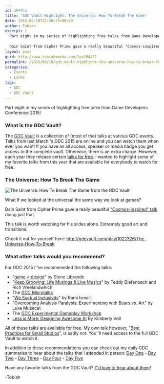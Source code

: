 ```yaml
---
id: 104451
title: 'GDC Vault Highlight: The Universe: How To Break The Game'
date: 2015-06-18T12:20:25+00:00
author: Tobiah
excerpt: |
  Part eight in my series of highlighting free talks from Game Developers Conference 2015!
  
  Dain Saint from Cipher Prime gave a really beautiful "Cosmos-inspired" talk on the GDC Vault that looks at the universal as if it were a game
layout: post
guid: http://www.tobiahmarks.com/?p=104451
permalink: /2015/06/18/gdc-vault-highlight-the-universe-how-to-break-the-game/
categories:
  - Events
  - Links
tags:
  - GDC
  - GDC Vault
---
```

Part eight in my series of highlighting free talks from Game Developers Conference 2015!

### What is the GDC Vault?

The [GDC Vault](http://www.gdcvault.com/) is a collection of (most of the) talks at various GDC events. Talks from last March''s GDC 2015 are online and you can watch them when ever you want! If you have an all access, speaker or media badge you get access to the complete vault. Otherwise, there is an extra charge. However, each year they release certain [talks for free](http://www.gdcvault.com/free/gdc-15). I wanted to highlight some of my favorite talks from this year that are available for everybody to watch for free.

### The Universe: How To Break The Game

<img class="aligncenter size-full wp-image-104531" src="/assets/2015/05/VaultUniverse.png?resize=660%2C268" alt=" The Universe: How To Break The Game from the GDC Vault" width="660" height="268" srcset="/assets/2015/05/VaultUniverse.png?w=850 850w, /assets/2015/05/VaultUniverse.png?resize=300%2C122 300w" sizes="(max-width: 660px) 100vw, 660px" data-recalc-dims="1" /><!--more-->

What if we looked at the universal the same way we look at games?

Dain Saint from Cipher Prime gave a really beautiful ["Cosmos-inspired" talk](http://gdcvault.com/play/1022326/The-Universe-How-To-Break) doing just that.

This talk is worth watching for his slides alone. Extremely good art and transitions.

Check it out for yourself here: <http://gdcvault.com/play/1022326/The-Universe-How-To-Break>

### What other talks would you recommend?

For GDC 2015 I''ve recommended the following talks:

  * "[game < design](http://www.tobiahmarks.com/2015/04/gdc-vault-highlight-game-design/)" by Stone Librande
  * "[Keep Grooving: Life Musings & Live Musics](http://www.tobiahmarks.com/2015/04/gdc-vault-highlight-keep-grooving-life-musings-live-musics/)" by Teddy Diefenbach and Rich Vreelandwhich
  * The [GDC Microtalks](http://www.tobiahmarks.com/2015/04/gdc-vault-highlight-gdc-microtalks-2015/)
  * "[We Suck at Inclusivity](http://www.tobiahmarks.com/2015/04/gdc-vault-highlight-we-suck-at-inclusivity/)" by Rami Ismail.
  * "[Overcoming Analysis Paralysis: Experimenting with Bears vs. Art](http://www.tobiahmarks.com/2015/05/gdc-vault-highlight-overcoming-analysis-paralysis/)" by Luke Musecat
  * The [GDC Experimental Gameplay Workshop](http://www.tobiahmarks.com/2015/05/gdc-vault-highlight-experimental-gameplay-workshop/)
  * [Less is More: Designing Awesome AI](http://wp.me/p3X06x-qWv) By Kimberly Voll

All of these talks are available for free. My own talk however, "[Best Practices for Small Studios](http://www.gdcvault.com/play/1021832/Best-Practices-for-Small-Studios)", is sadly not. You''ll need access to the full GDC Vault to watch it.

In addition to these recommendations you can check out my daily GDC summaries to hear about the talks that I attended in person: [Day One](http://www.tobiahmarks.com/2015/03/gdc-2015-day-one/ "GDC 2015 Day One") - [Day Two](http://www.tobiahmarks.com/2015/03/gdc-2015-day-two/ "GDC 2015 Day Two") - [Day Three](http://www.tobiahmarks.com/2015/03/gdc-2015-day-three/ "GDC 2015 Day Three") - [Day Four](http://www.tobiahmarks.com/2015/03/gdc-2015-day-four/ "GDC 2015 Day Four") - [Day Five](http://www.tobiahmarks.com/2015/03/gdc-2015-day-five/ "GDC 2015 Day Five")

Have any favorite talks from the GDC Vault? [I''d love to hear about them](http://www.tobiahmarks.com/contact/ "Contact")!

-Tobiah